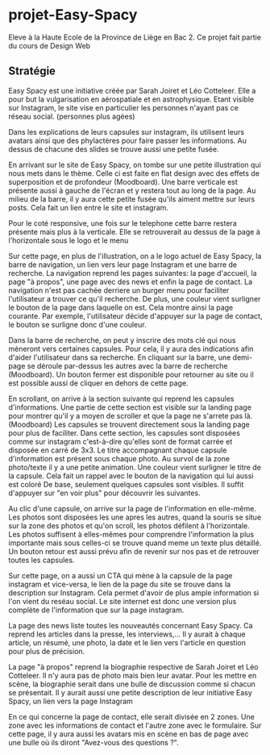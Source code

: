 # projet-Easy-Spacy
Eleve à la Haute Ecole de la Province de Liège en Bac 2. Ce projet fait partie du cours de Design Web

## Stratégie

Easy Spacy est une initiative créée par Sarah Joiret et Léo Cotteleer.
Elle a pour but la vulgarisation en aérospatiale et en astrophysique.
Etant visible sur Instagram, le site vise en particulier les personnes n'ayant pas ce réseau social. (personnes plus agées)

Dans les explications de leurs capsules sur instagram, ils utilisent leurs avatars ainsi que des phylactères pour faire passer les informations. 
Au dessus de chacune des slides se trouve aussi une petite fusée. 

En arrivant sur le site de Easy Spacy, on tombe sur une petite illustration qui nous mets dans le thème. Celle ci est faite en flat design
avec des effets de superposition et de profondeur (Moodboard).
Une barre verticale est présente aussi à gauche de l'écran et y restera tout au long de la page. Au milieu de la barre, il y aura cette petite fusée qu'ils aiment mettre sur leurs posts. Cela fait un lien entre le site et instagram.

Pour le coté responsive, une fois sur le telephone cette barre restera présente mais plus à la verticale. Elle se retrouverait au dessus de la page à l'horizontale sous le logo et le menu

Sur cette page, en plus de l'illustration, on a le logo actuel de Easy Spacy, la barre de navigation, un lien vers leur page Instagram et une barre de recherche.
La navigation reprend les pages suivantes: la page d'accueil, la page "à propos", une page avec des news et enfin la page de contact.
La navigation n'est pas cachée derriere un burger menu pour faciliter l'utilisateur a trouver ce qu'il recherche. De plus, une couleur vient surligner le bouton de la page dans laquelle on est.
Cela montre ainsi la page courante. Par exemple, l'utilisateur décide d'appuyer sur la page de contact, le bouton se surligne donc d'une couleur.

Dans la barre de recherche, on peut y inscrire des mots clé qui nous mèneront vers certaines capsules. Pour cela, il y aura des indications afin d'aider l'utilisateur dans sa recherche. 
En cliquant sur la barre, une demi-page se déroule par-dessus les autres avec la barre de recherche (Moodboard). Un bouton fermer est disponible pour retourner au site ou il est possible aussi de cliquer en dehors de cette page. 

En scrollant, on arrive à la section suivante qui reprend les capsules d'informations. Une partie de cette section est visible sur la landing page
pour montrer qu'il y a moyen de scroller et que la page ne s'arrete pas là. (Moodboard) Les capsules se trouvent directement sous la landing page pour plus de faciliter.
Dans cette section, les capsules sont disposées comme sur instagram c'est-à-dire qu'elles sont de format carrée et disposée en carré de 3x3. 
Le titre accompagnant chaque capsule d'information est présent sous chaque photo.
Au survol de la zone photo/texte il y a une petite animation. Une couleur vient surligner le titre de la capsule. Cela fait un rappel avec le bouton de la navigation qui lui aussi est coloré
De base, seulement quelques capsules sont visibles. Il suffit d'appuyer sur "en voir plus" pour découvrir les suivantes.

Au clic d'une capsule, on arrive sur la page de l'information en elle-même. 
Les photos sont disposées les une apres les autres, quand la souris se situe sur la zone des photos et qu'on scroll, les photos défilent à l'horizontale.
Les photos suffisent à elles-mêmes pour comprendre l'information la plus importante mais sous celles-ci se trouve quand meme un texte plus détaillé. 
Un bouton retour est aussi prévu afin de revenir sur nos pas et de retrouver toutes les capsules. 

Sur cette page, on a aussi un CTA qui mène à la capsule de la page instagram et vice-versa, le lien de la page du site se trouve dans la description sur Instagram. 
Cela permet d'avoir de plus ample information si l'on vient du reséau social. Le site internet est donc une version plus complète de l'information que sur la page instagram.

La page des news liste toutes les nouveautés concernant Easy Spacy. Ca reprend les articles dans la presse, les interviews,... 
Il y aurait à chaque article, un résumé, une photo, la date et le lien vers l'article en question pour plus de précision. 

La page "à propos" reprend la biographie respective de Sarah Joiret et Léo Cotteleer. Il n'y aura pas de photo mais bien leur avatar.
Pour les mettre en scène, la biographie serait dans une bulle de discussion comme si chacun se présentait. 
Il y aurait aussi une petite description de leur initiative Easy Spacy, un lien vers la page Instagram 

En ce qui concerne la page de contact, elle serait divisée en 2 zones. Une zone avec les informations de contact et l'autre zone avec le formulaire.
Sur cette page, il y aura aussi les avatars mis en scène en bas de page avec une bulle où ils diront "Avez-vous des questions ?".



